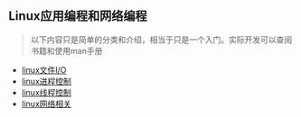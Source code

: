 Linux应用编程和网络编程
----

> 以下内容只是简单的分类和介绍，相当于只是一个入门。实际开发可以查阅书籍和使用man手册


* [linux文件I/O]()
* [linux进程控制]()
* [linux线程控制]()
* [linux网络相关]()
